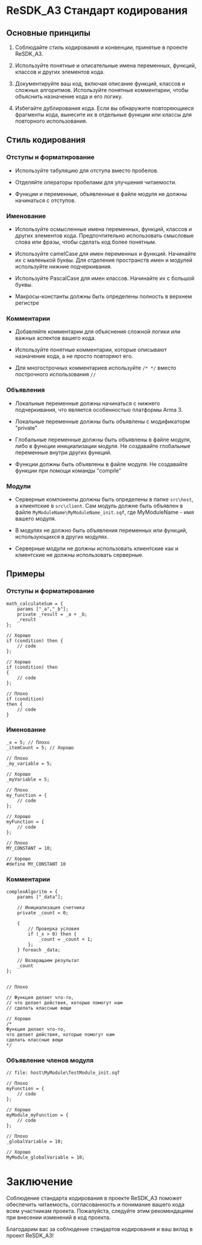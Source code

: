# ReSDK_A3 Стандарт кодирования

## Основные принципы

1. Соблюдайте стиль кодирования и конвенции, принятые в проекте ReSDK_A3.

2. Используйте понятные и описательные имена переменных, функций, классов и других элементов кода.

3. Документируйте ваш код, включая описание функций, классов и сложных алгоритмов. Используйте понятные комментарии, чтобы объяснить назначение кода и его логику.

4. Избегайте дублирования кода. Если вы обнаружите повторяющиеся фрагменты кода, вынесите их в отдельные функции или классы для повторного использования.

## Стиль кодирования

### Отступы и форматирование

- Используйте табуляцию для отступа вместо пробелов.

- Отделяйте операторы пробелами для улучшения читаемости.

- Функции и переменные, объявленные в файле модуля не должны начинаться с отступов.

### Именование

- Используйте осмысленные имена переменных, функций, классов и других элементов кода. Предпочтительно использовать смысловые слова или фразы, чтобы сделать код более понятным.

- Используйте camelCase для имен переменных и функций. Начинайте их с маленькой буквы. Для отделения пространств имен и модулей используйте нижние подчеркивания.

- Используйте PascalCase для имен классов. Начинайте их с большой буквы.

- Макросы-константы должны быть определены полность в верхнем регистре

### Комментарии

- Добавляйте комментарии для объяснения сложной логики или важных аспектов вашего кода.

- Используйте понятные комментарии, которые описывают назначение кода, а не просто повторяют его.

- Для многострочных комментариев используйте ``/* */`` вместо построчного использования ``//``

### Объявления

- Локальные переменные должны начинаться с нижнего подчеркивания, что является особенностью платформы Arma 3.

- Локальные переменные должны быть объявлены с модификаторм "private"

- Глобальные переменные должны быть объявлены в файле модуля, либо в функции инициализации модуля. Не создавайте глобальные переменные внутри других функций.

- Функции должны быть объявлены в файле модуля. Не создавайте функции при помощи команды "compile"

### Модули
- Серверные компоненты должны быть определены в папке ```src\host```, а клиентские в ```src\client```. Сам модуль должне быть объявлен в файле `MyModuleName\MyModuleName_init.sqf`, где MyModuleName - имя вашего модуля.

- В модулях не должно быть объявления переменных или функций, использующихся в других модулях.

- Серверные модули не должны использовать клиентские как и клиентские не должны использовать серверные.

## Примеры

### Отступы и форматирование

```sqf
math_calculateSum = {
	params ["_a","_b"];
	private _result = _a + _b;
	_result
};

// Хорошо
if (condition) then {
    // code
};

// Хорошо
if (condition) then
{
    // code
};

// Плохо
if (condition)
then {
	// code
}
```

### Именование
```sqf
_x = 5; // Плохо
_itemCount = 5; // Хорошо

// Плохо
_my_variable = 5;

// Хорошо
_myVariable = 5;

// Плохо
my_function = {
    // code
};

// Хорошо
myFunction = {
    // code
};

// Плохо
MY_CONSTANT = 10;

// Хорошо
#define MY_CONSTANT 10
```

### Комментарии
```sqf
complexAlgoritm = {
	params ["_data"];
	
	// Инициализация счетчика
	private _count = 0;

	{
		// Проверка условия
		if (_x > 0) then {
			_count = _count + 1;
		};
	} foreach _data;

	// Возвращаем результат
	_count
};


// Плохо

// Функция делает что-то,
// что делает действия, которые помогут нам
// сделать классные вещи

// Хорошо
/* 
Функция делает что-то,
что делает действия, которые помогут нам
сделать классные вещи 
*/
```

### Объявление членов модуля

```sqf
// file: host\MyModule\TestModule_init.sqf

// Плохо
myFunction = {
    // code
};

// Хорошо
myModule_myFunction = {
    // code
};

// Плохо
_globalVariable = 10;

// Хорошо
MyModule_globalVariable = 10;
```

# Заключение 

Соблюдение стандарта кодирования в проекте ReSDK_A3 поможет обеспечить читаемость, согласованность и понимание вашего кода всем участникам проекта. Пожалуйста, следуйте этим рекомендациям при внесении изменений в код проекта.

Благодарим вас за соблюдение стандартов кодирования и ваш вклад в проект ReSDK_A3!
